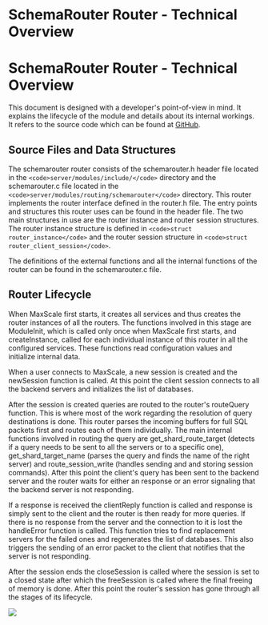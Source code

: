
# SchemaRouter Router - Technical Overview

# SchemaRouter Router - Technical Overview


This document is designed with a developer's point-of-view in mind. It explains the lifecycle of the module and details about its internal workings. It refers to the source code which can be found at [GitHub](https://github.com/mariadb-corporation/MaxScale).


## Source Files and Data Structures


The schemarouter router consists of the schemarouter.h header file located in the `<code>server/modules/include/</code>` directory and the schemarouter.c file located in the `<code>server/modules/routing/schemarouter</code>` directory. This router implements the router interface defined in the router.h file. The entry points and structures this router uses can be found in the header file. The two main structures in use are the router instance and router session structures. The router instance structure is defined in `<code>struct router_instance</code>` and the router session structure in `<code>struct router_client_session</code>`.


The definitions of the external functions and all the internal functions of the router can be found in the schemarouter.c file.


## Router Lifecycle


When MaxScale first starts, it creates all services and thus creates the router instances of all the routers. The functions involved in this stage are ModuleInit, which is called only once when MaxScale first starts, and createInstance, called for each individual instance of this router in all the configured services. These functions read configuration values and initialize internal data.


When a user connects to MaxScale, a new session is created and the newSession function is called. At this point the client session connects to all the backend servers and initializes the list of databases.


After the session is created queries are routed to the router's routeQuery function. This is where most of the work regarding the resolution of query destinations is done. This router parses the incoming buffers for full SQL packets first and routes each of them individually. The main internal functions involved in routing the query are get_shard_route_target (detects if a query needs to be sent to all the servers or to a specific one), get_shard_target_name (parses the query and finds the name of the right server) and route_session_write (handles sending and and storing session commands). After this point the client's query has been sent to the backend server and the router waits for either an response or an error signaling that the backend server is not responding.


If a response is received the clientReply function is called and response is simply sent to the client and the router is then ready for more queries. If there is no response from the server and the connection to it is lost the handleError function is called. This function tries to find replacement servers for the failed ones and regenerates the list of databases. This also triggers the sending of an error packet to the client that notifies that the server is not responding.


After the session ends the closeSession is called where the session is set to a closed state after which the freeSession is called where the final freeing of memory is done. After this point the router's session has gone through all the stages of its lifecycle.


![](../../../.gitbook/assets/mariadb-corporation/MaxScale/2.0.6/Documentation/Design-Documents/schemarouter-lifecycle.png.png)
